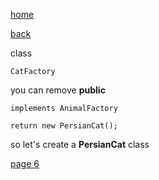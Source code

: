 [home](./page01.md)

[back](./page04.md)

class 

```
CatFactory
```
 you can remove **public**
 
```
implements AnimalFactory 
```

```
return new PersianCat();
```
 so let's create a **PersianCat** class


[page 6](./page06.md)
